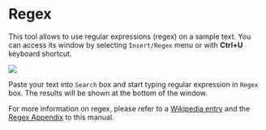 # Regex

This tool allows to use regular expressions \(regex\) on a sample text. You can access its window by selecting `Insert/Regex` menu or with **Ctrl+U** keyboard shortcut.

![](https://github.com/G1ANT-Robot/blob/develop/G1ANT.Manual/-assets/regex.jpg)

Paste your text into `Search` box and start typing regular expression in `Regex` box. The results will be shown at the bottom of the window.

For more information on regex, please refer to a [Wikipedia entry](https://en.wikipedia.org/wiki/Regular_expression) and the [Regex Appendix](../../appendices/regex.md) to this manual.

